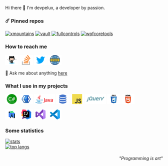 Hi there 👋 I'm devpelux, a developer by passion.


### ☄️ Pinned repos
[![xmountains](https://github-readme-stats.vercel.app/api/pin/?username=devpelux&repo=xmountains&show_owner&show_icons=true&bg_color=f5f5f5)](https://github.com/devpelux/xmountains)
[![vault](https://github-readme-stats.vercel.app/api/pin/?username=devpelux&repo=vault&show_owner&show_icons=true&bg_color=f5f5f5)](https://github.com/devpelux/vault)
[![fullcontrols](https://github-readme-stats.vercel.app/api/pin/?username=devpelux&repo=fullcontrols&show_owner&show_icons=true&bg_color=f5f5f5)](https://github.com/devpelux/fullcontrols)
[![wpfcoretools](https://github-readme-stats.vercel.app/api/pin/?username=devpelux&repo=wpfcoretools&show_owner&show_icons=true&bg_color=f5f5f5)](https://github.com/devpelux/wpfcoretools)


### How to reach me
[![github](https://raw.githubusercontent.com/devpelux/devpelux/main/Assets/github.png)](https://github.com/devpelux)
[![stackoverflow](https://raw.githubusercontent.com/devpelux/devpelux/main/Assets/stackoverflow.png)](https://stackoverflow.com/story/devpelux)
[![twitter](https://raw.githubusercontent.com/devpelux/devpelux/main/Assets/twitter.png)](https://twitter.com/salvopelux)
[![website](https://raw.githubusercontent.com/devpelux/devpelux/main/Assets/website.png)](https://devpelux.xyz)

💬 Ask me about anything [here](https://github.com/devpelux/devpelux/discussions)


### What I use in my projects
[![csharp](https://raw.githubusercontent.com/devpelux/devpelux/main/Assets/csharp.png)](https://docs.microsoft.com/dotnet/csharp)
[![xaml](https://raw.githubusercontent.com/devpelux/devpelux/main/Assets/xaml.png)](https://docs.microsoft.com/dotnet/desktop/wpf/xaml)
[![java](https://raw.githubusercontent.com/devpelux/devpelux/main/Assets/java.png)](https://docs.oracle.com/en/java)
[![sql](https://raw.githubusercontent.com/devpelux/devpelux/main/Assets/sql.png)](https://www.w3schools.com/sql)
[![javascript](https://raw.githubusercontent.com/devpelux/devpelux/main/Assets/javascript.png)](https://www.javascript.com)
[![jquery](https://raw.githubusercontent.com/devpelux/devpelux/main/Assets/jquery.png)](https://jquery.com)
[![css](https://raw.githubusercontent.com/devpelux/devpelux/main/Assets/css.png)](https://www.w3schools.com/css)
[![html](https://raw.githubusercontent.com/devpelux/devpelux/main/Assets/html.png)](https://www.w3schools.com/html)

[![android studio](https://raw.githubusercontent.com/devpelux/devpelux/main/Assets/as.png)](https://developer.android.com/studio)
[![intellij idea](https://raw.githubusercontent.com/devpelux/devpelux/main/Assets/intellij.png)](https://www.jetbrains.com/idea)
[![visual studio](https://raw.githubusercontent.com/devpelux/devpelux/main/Assets/vs.png)](https://visualstudio.microsoft.com)
[![visual studio code](https://raw.githubusercontent.com/devpelux/devpelux/main/Assets/vscode.png)](https://code.visualstudio.com)


### Some statistics
[![stats](https://github-readme-stats.vercel.app/api?username=devpelux&show_icons=true&bg_color=f5f5f5)](https://github.com/anuraghazra/github-readme-stats)  
[![top langs](https://github-readme-stats.vercel.app/api/top-langs/?username=devpelux&show_icons=true&bg_color=f5f5f5)](https://github.com/anuraghazra/github-readme-stats)


<h6 align="right">"Programming is art"</h6>
